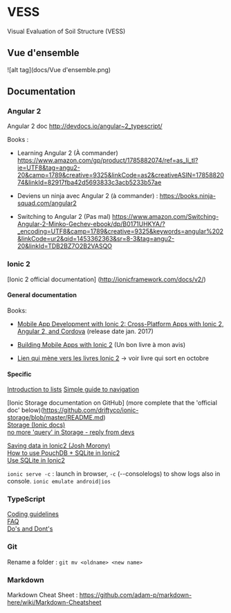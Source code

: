 # VESS
Visual Evaluation of Soil Structure (VESS)

## Vue d'ensemble
![alt tag](docs/Vue d'ensemble.png)

## Documentation

### Angular 2

Angular 2 doc http://devdocs.io/angular~2_typescript/

Books :

* Learning Angular 2 (À commander) https://www.amazon.com/gp/product/1785882074/ref=as_li_tl?ie=UTF8&tag=angu2-20&camp=1789&creative=9325&linkCode=as2&creativeASIN=1785882074&linkId=82917fba42d5693833c3acb5233b57ae


* Deviens un ninja avec Angular 2 (à commander) : https://books.ninja-squad.com/angular2

* Switching to Angular 2 (Pas mal) https://www.amazon.com/Switching-Angular-2-Minko-Gechev-ebook/dp/B0171UHKYA/?_encoding=UTF8&camp=1789&creative=9325&keywords=angular%202&linkCode=ur2&qid=1453362363&sr=8-3&tag=angu2-20&linkId=TDB2BZ7O2B2VASQO


### Ionic 2

[Ionic 2 official documentation] (http://ionicframework.com/docs/v2/)

#### General documentation

Books:

* [Mobile App Development with Ionic 2: Cross-Platform Apps with Ionic 2, Angular 2, and Cordova](https://www.amazon.com/Mobile-App-Development-Ionic-Cross-Platform/dp/1491937785/ref=sr_1_1?s=books&ie=UTF8&qid=1480323403&sr=1-1&keywords=Building+Mobile+Apps+with+Ionic+2) (release date jan. 2017)

* [Building Mobile Apps with Ionic 2](http://www.goodreads.com/book/show/30438033-building-mobile-apps-with-ionic-2) (Un bon livre à mon avis) 

* [Lien qui mène vers les livres Ionic 2](https://ionicframework.com/docs/v2/resources/books-and-courses) -> voir livre qui sort en octobre

#### Specific
[Introduction to lists](https://www.joshmorony.com/an-introduction-to-lists-in-ionic-2/) 
[Simple guide to navigation](https://www.joshmorony.com/a-simple-guide-to-navigation-in-ionic-2/)  

[Ionic Storage documentation on GitHub] (more complete that the 'official doc' below)(https://github.com/driftyco/ionic-storage/blob/master/README.md)  
[Storage (Ionic docs)](https://ionicframework.com/docs/v2/storage/)  
[no more 'query' in Storage - reply from devs](https://github.com/driftyco/ionic/issues/8269#issuecomment-250590367)

[Saving data in Ionic2 (Josh Morony)](https://www.joshmorony.com/a-simple-guide-to-saving-data-in-ionic-2/)  
[How to use PouchDB + SQLite in Ionic2](http://gonehybrid.com/how-to-use-pouchdb-sqlite-for-local-storage-in-ionic-2/)  
[Use SQLite in Ionic2](https://www.thepolyglotdeveloper.com/2015/12/use-sqlite-in-ionic-2-instead-of-local-storage/)

`ionic serve -c` : launch in browser, `-c` (--consolelogs) to show logs also in console.
`ionic emulate android|ios` 

### TypeScript
[Coding guidelines](https://github.com/Microsoft/TypeScript/wiki/Coding-guidelines)  
[FAQ](https://github.com/Microsoft/TypeScript/wiki/FAQ)  
[Do's and Dont's](https://www.typescriptlang.org/docs/handbook/declaration-files/do-s-and-don-ts.html)

### Git

Rename a folder : `git mv <oldname> <new name>` 


### Markdown
Markdown Cheat Sheet : https://github.com/adam-p/markdown-here/wiki/Markdown-Cheatsheet

